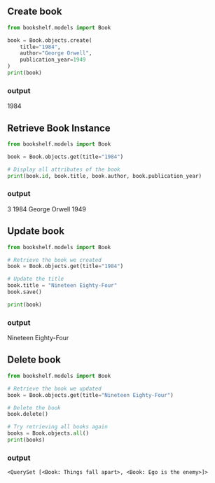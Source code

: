 ## Create book

```python
from bookshelf.models import Book

book = Book.objects.create(
    title="1984",
    author="George Orwell",
    publication_year=1949
)
print(book)
```

### output
1984

## Retrieve Book Instance

```python
from bookshelf.models import Book

book = Book.objects.get(title="1984")

# Display all attributes of the book
print(book.id, book.title, book.author, book.publication_year)
```

### output 
3 1984 George Orwell 1949

## Update book 
```python
from bookshelf.models import Book

# Retrieve the book we created
book = Book.objects.get(title="1984")

# Update the title
book.title = "Nineteen Eighty-Four"
book.save()

print(book)
```

### output
Nineteen Eighty-Four

## Delete book
```python
from bookshelf.models import Book

# Retrieve the book we updated
book = Book.objects.get(title="Nineteen Eighty-Four")

# Delete the book
book.delete()

# Try retrieving all books again
books = Book.objects.all()
print(books)
```
### output
```
<QuerySet [<Book: Things fall apart>, <Book: Ego is the enemy>]>
```